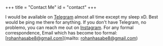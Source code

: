 +++
title = "Contact Me"
id = "contact"
+++

I would be available on [Telegram](https://t.me/Hasaber8) almost all time except my sleep xD. Best would be ping me there for anything. If you don't have Telegram, no problemo, you can reach me out on [Instagram](https://instagram.com/Hasaber8). For any formal correspondence, Email which has become too formal: [rohanhasabe8@gmail.com](mailto: rohanhasabe8@gmail.com)
